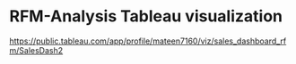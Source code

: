 # RFM-Analysis Tableau visualization
https://public.tableau.com/app/profile/mateen7160/viz/sales_dashboard_rfm/SalesDash2
